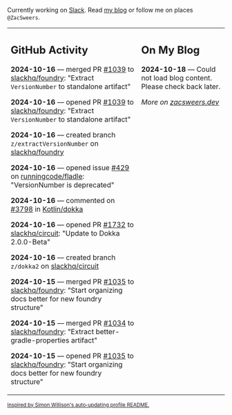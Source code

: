 Currently working on [Slack](https://slack.com/). Read [my blog](https://zacsweers.dev/) or follow me on places `@ZacSweers`.

<table><tr><td valign="top" width="60%">

## GitHub Activity
<!-- githubActivity starts -->
**2024-10-16** — merged PR [#1039](https://github.com/slackhq/foundry/pull/1039) to [slackhq/foundry](https://github.com/slackhq/foundry): "Extract `VersionNumber` to standalone artifact"

**2024-10-16** — opened PR [#1039](https://github.com/slackhq/foundry/pull/1039) to [slackhq/foundry](https://github.com/slackhq/foundry): "Extract `VersionNumber` to standalone artifact"

**2024-10-16** — created branch `z/extractVersionNumber` on [slackhq/foundry](https://github.com/slackhq/foundry)

**2024-10-16** — opened issue [#429](https://github.com/runningcode/fladle/issues/429) on [runningcode/fladle](https://github.com/runningcode/fladle): "VersionNumber is deprecated"

**2024-10-16** — commented on [#3798](https://github.com/Kotlin/dokka/issues/3798#issuecomment-2417792112) in [Kotlin/dokka](https://github.com/Kotlin/dokka)

**2024-10-16** — opened PR [#1732](https://github.com/slackhq/circuit/pull/1732) to [slackhq/circuit](https://github.com/slackhq/circuit): "Update to Dokka 2.0.0-Beta"

**2024-10-16** — created branch `z/dokka2` on [slackhq/circuit](https://github.com/slackhq/circuit)

**2024-10-15** — merged PR [#1035](https://github.com/slackhq/foundry/pull/1035) to [slackhq/foundry](https://github.com/slackhq/foundry): "Start organizing docs better for new foundry structure"

**2024-10-15** — merged PR [#1034](https://github.com/slackhq/foundry/pull/1034) to [slackhq/foundry](https://github.com/slackhq/foundry): "Extract better-gradle-properties artifact"

**2024-10-15** — opened PR [#1035](https://github.com/slackhq/foundry/pull/1035) to [slackhq/foundry](https://github.com/slackhq/foundry): "Start organizing docs better for new foundry structure"
<!-- githubActivity ends -->
</td><td valign="top" width="40%">

## On My Blog
<!-- blog starts -->
**2024-10-18** — Could not load blog content. Please check back later.
<!-- blog ends -->
_More on [zacsweers.dev](https://zacsweers.dev/)_
</td></tr></table>

<sub><a href="https://simonwillison.net/2020/Jul/10/self-updating-profile-readme/">Inspired by Simon Willison's auto-updating profile README.</a></sub>